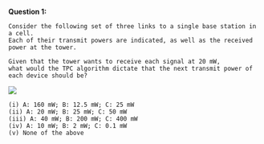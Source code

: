 <b>Question 1:</b>
```
Consider the following set of three links to a single base station in a cell. 
Each of their transmit powers are indicated, as well as the received power at the tower.

Given that the tower wants to receive each signal at 20 mW, 
what would the TPC algorithm dictate that the next transmit power of each device should be?
```
![](http://geekresearchlab.net/coursera/net-princeton/n-1.jpg)
```
(i) A: 160 mW; B: 12.5 mW; C: 25 mW
(ii) A: 20 mW; B: 25 mW; C: 50 mW
(iii) A: 40 mW; B: 200 mW; C: 400 mW
(iv) A: 10 mW; B: 2 mW; C: 0.1 mW
(v) None of the above
```
